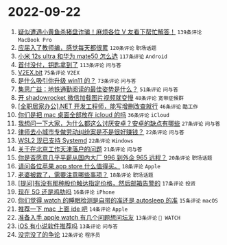 # 2022-09-22

1. [疑似遭遇小黄鱼杀猪盘诈骗！麻烦各位 V 友看下帮忙解答！](https://www.v2ex.com/t/882020) `139条评论` `MacBook Pro`
1. [应届入了教师编，感觉每天都很累](https://www.v2ex.com/t/882102) `120条评论` `职场话题`
1. [小米 12s ultra 和华为 mate50 怎么选](https://www.v2ex.com/t/882053) `117条评论` `Android`
1. [首付没付，钥匙拿到了](https://www.v2ex.com/t/882021) `113条评论` `问与答`
1. [V2EX.bit](https://www.v2ex.com/t/882082) `75条评论` `V2EX`
1. [是什么吸引你升级 win11 的？](https://www.v2ex.com/t/882017) `73条评论` `问与答`
1. [集思广益：地铁通勤阅读的最佳姿势是什么？](https://www.v2ex.com/t/882070) `51条评论` `问与答`
1. [开 shadowrocket 微信加载图片视频就变慢](https://www.v2ex.com/t/882023) `48条评论` `宽带症候群`
1. [[全职居家办公].NET 开发工程师，能写增删改查就行](https://www.v2ex.com/t/882039) `46条评论` `酷工作`
1. [你们是把 mac 桌面全部放在 icloud 的吗](https://www.v2ex.com/t/882126) `36条评论` `iCloud`
1. [我想问一下大家，为什么都这么讨厌安卓？安卓的缺点有哪些](https://www.v2ex.com/t/882163) `27条评论` `问与答`
1. [律师去小城市专做劳动纠纷案是不是很好赚钱？](https://www.v2ex.com/t/882155) `22条评论` `问与答`
1. [WSL2 现已支持 Systemd](https://www.v2ex.com/t/882117) `22条评论` `Windows`
1. [关于在北京工作天津落户的问题](https://www.v2ex.com/t/882069) `21条评论` `问与答`
1. [你是否愿意几乎平薪从国内大厂 996 到外企 965 远程？](https://www.v2ex.com/t/882172) `20条评论` `职场话题`
1. [请问各位苹果 app store 什么值得买。](https://www.v2ex.com/t/882154) `18条评论` `Apple`
1. [老婆被裁了，需要注意哪些事项？](https://www.v2ex.com/t/882077) `18条评论` `职场话题`
1. [[提问]有没有那种股价触达指定价格，然后邮箱告警的](https://www.v2ex.com/t/882125) `17条评论` `投资`
1. [现在 5G 还是鸡肋吗](https://www.v2ex.com/t/882178) `16条评论` `iPhone`
1. [你们觉得 watch 的睡眠检测是自带的准还是 autosleep 的准](https://www.v2ex.com/t/882123) `15条评论` `macOS`
1. [推荐一下 mac 上面 ide 吧](https://www.v2ex.com/t/882050) `14条评论` `Apple`
1. [准备入手 apple watch 有几个问题想问坛友](https://www.v2ex.com/t/882083) `13条评论` ` WATCH`
1. [iOS 有小说软件推荐吗](https://www.v2ex.com/t/882073) `13条评论` `问与答`
1. [没完没了的争论](https://www.v2ex.com/t/882112) `12条评论` `程序员`

